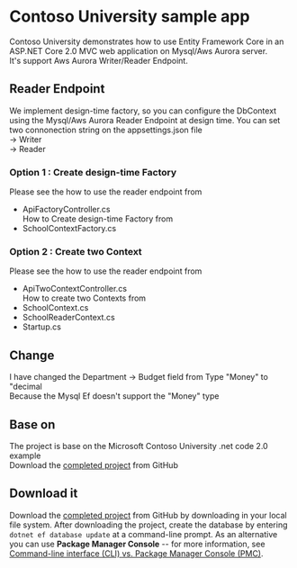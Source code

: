 # Contoso University sample app

Contoso University demonstrates how to use Entity Framework Core in an
ASP.NET Core 2.0 MVC web application on Mysql/Aws Aurora server.<br />
It's support Aws Aurora Writer/Reader Endpoint.

## Reader Endpoint
We  implement design-time factory, so you can configure the DbContext using the Mysql/Aws Aurora Reader Endpoint at design time.
You can set two connonection string on the appsettings.json file<br />
-> Writer<br />
-> Reader<br />

### Option 1 : Create design-time Factory
Please see the how to use the reader endpoint from<br /> 
- ApiFactoryController.cs
<br />How to Create design-time Factory from<br />
- SchoolContextFactory.cs

### Option 2 : Create two Context
Please see the how to use the reader endpoint from<br />
- ApiTwoContextController.cs 
<br />How to create two Contexts from<br /> 
- SchoolContext.cs
- SchoolReaderContext.cs
- Startup.cs

## Change
I have changed the Department -> Budget field from Type "Money" to "decimal<br />
Because the Mysql Ef doesn't support the "Money" type

## Base on

The project is base on the Microsoft Contoso University .net code 2.0 example<br />
Download the [completed project](https://github.com/aspnet/Docs/tree/master/aspnetcore/data/ef-mvc/intro/samples/cu-final) from GitHub

## Download it

Download the [completed project](https://github.com/szmulder/ContosoUniversity.Mysql) from GitHub by downloading in your local file system.  After downloading the project, create the database by entering `dotnet ef database update` at a command-line prompt. As an alternative you can use **Package Manager Console** -- for more information, see [Command-line interface (CLI) vs. Package Manager Console (PMC)](https://docs.microsoft.com/aspnet/core/data/ef-mvc/migrations#command-line-interface-cli-vs-package-manager-console-pmc).
